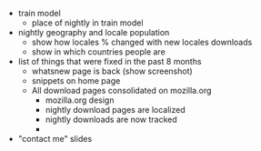 * train model
    * place of nightly in train model
* nightly geography and locale population
    * show how locales % changed with new locales downloads
    * show in which countries people are
* list of things that were fixed in the past 8 months
    * whatsnew page is back (show screenshot)
    * snippets on home page
    * All download pages consolidated on mozilla.org
        * mozilla.org design
        * nightly download pages are localized
        * nightly downloads are now tracked
        *
* "contact me" slides
